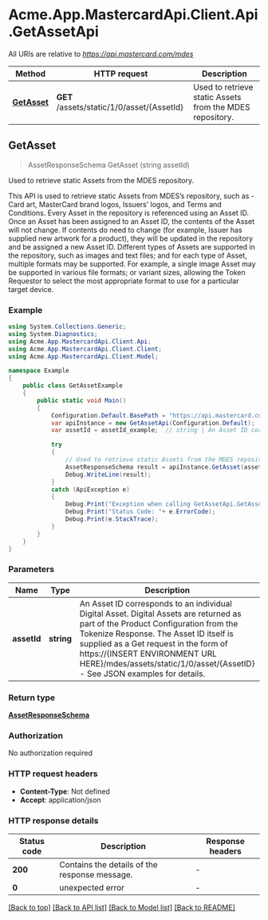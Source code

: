 # Acme.App.MastercardApi.Client.Api.GetAssetApi

All URIs are relative to *https://api.mastercard.com/mdes*

Method | HTTP request | Description
------------- | ------------- | -------------
[**GetAsset**](GetAssetApi.md#getasset) | **GET** /assets/static/1/0/asset/{AssetId} | Used to retrieve static Assets from the MDES repository.



## GetAsset

> AssetResponseSchema GetAsset (string assetId)

Used to retrieve static Assets from the MDES repository.

This API is used to retrieve static Assets from MDES’s repository, such as - Card art, MasterCard brand logos, Issuers’ logos, and Terms and Conditions. Every Asset in the repository is referenced using an Asset ID. Once an Asset has been assigned to an Asset ID, the contents of the Asset will not change. If contents do need to change (for example, Issuer has supplied new artwork for a product), they will be updated in the repository and be assigned a new Asset ID.  Different types of Assets are supported in the repository, such as images and text files; and for each type of Asset, multiple formats may be supported. For example, a single image Asset may be supported in various file formats; or variant sizes, allowing the Token Requestor to select the most appropriate format to use for a particular target device. 

### Example

```csharp
using System.Collections.Generic;
using System.Diagnostics;
using Acme.App.MastercardApi.Client.Api;
using Acme.App.MastercardApi.Client.Client;
using Acme.App.MastercardApi.Client.Model;

namespace Example
{
    public class GetAssetExample
    {
        public static void Main()
        {
            Configuration.Default.BasePath = "https://api.mastercard.com/mdes";
            var apiInstance = new GetAssetApi(Configuration.Default);
            var assetId = assetId_example;  // string | An Asset ID corresponds to an individual Digital Asset. Digital Assets are returned as part of the Product Configuration from the Tokenize Response. The Asset ID itself is supplied as a Get request in the form of https://{INSERT ENVIRONMENT URL HERE}/mdes/assets/static/1/0/asset/{AssetID} - See JSON examples for details.  

            try
            {
                // Used to retrieve static Assets from the MDES repository.
                AssetResponseSchema result = apiInstance.GetAsset(assetId);
                Debug.WriteLine(result);
            }
            catch (ApiException e)
            {
                Debug.Print("Exception when calling GetAssetApi.GetAsset: " + e.Message );
                Debug.Print("Status Code: "+ e.ErrorCode);
                Debug.Print(e.StackTrace);
            }
        }
    }
}
```

### Parameters


Name | Type | Description  | Notes
------------- | ------------- | ------------- | -------------
 **assetId** | **string**| An Asset ID corresponds to an individual Digital Asset. Digital Assets are returned as part of the Product Configuration from the Tokenize Response. The Asset ID itself is supplied as a Get request in the form of https://{INSERT ENVIRONMENT URL HERE}/mdes/assets/static/1/0/asset/{AssetID} - See JSON examples for details.   | 

### Return type

[**AssetResponseSchema**](AssetResponseSchema.md)

### Authorization

No authorization required

### HTTP request headers

- **Content-Type**: Not defined
- **Accept**: application/json

### HTTP response details
| Status code | Description | Response headers |
|-------------|-------------|------------------|
| **200** | Contains the details of the response message.  |  -  |
| **0** | unexpected error  |  -  |

[[Back to top]](#)
[[Back to API list]](../README.md#documentation-for-api-endpoints)
[[Back to Model list]](../README.md#documentation-for-models)
[[Back to README]](../README.md)

